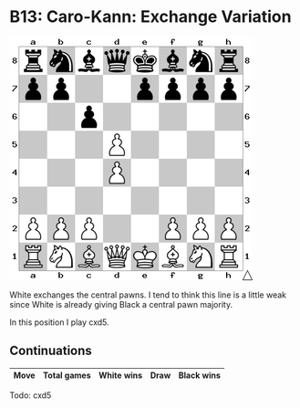 # B13: Caro-Kann: Exchange Variation

![Position](position.png)

White exchanges the central pawns. I tend to think this line is a little weak
since White is already giving Black a central pawn majority.

In this position I play cxd5.

## Continuations

Move                  | Total games | White wins | Draw | Black wins
----------------------|-------------|------------|------|-----------

Todo: cxd5
